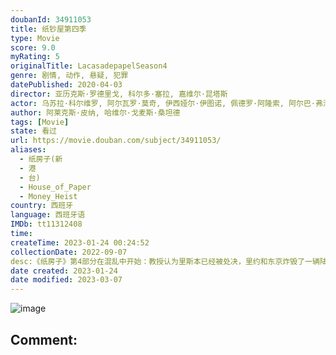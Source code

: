 ```yaml
---
doubanId: 34911053
title: 纸钞屋第四季
type: Movie
score: 9.0
myRating: 5
originalTitle: LacasadepapelSeason4
genre: 剧情, 动作, 悬疑, 犯罪
datePublished: 2020-04-03
director: 亚历克斯·罗德里戈, 科尔多·塞拉, 嘉维尔·昆塔斯
actor: 乌苏拉·科尔维罗, 阿尔瓦罗·莫奇, 伊西娅尔·伊图诺, 佩德罗·阿隆索, 阿尔巴·弗洛雷斯, 米盖尔·赫尔南, 海因米·洛伦特, 埃丝特·阿塞博, 恩里克·阿尔切, 达尔科.佩里克, 霍威克·库区科利安, 卢卡·佩洛斯, 贝伦·奎斯塔, 罗德里戈·德拉·塞尔纳, 纳瓦·尼姆利, 阿希卡尔·阿兹科纳, 米克尔·布斯塔曼特, undefined
author: 阿莱克斯·皮纳, 哈维尔·戈麦斯·桑坦德
tags: [Movie]
state: 看过
url: https://movie.douban.com/subject/34911053/
aliases:
  - 纸房子(新
  - 港
  - 台)
  - House_of_Paper
  - Money_Heist
country: 西班牙
language: 西班牙语
IMDb: tt11312408
time: 
createTime: 2023-01-24 00:24:52
collectionDate: 2022-09-07
desc:《纸房子》第4部分在混乱中开始：教授认为里斯本已经被处决，里约和东京炸毁了一辆陆军坦克，内罗毕在生死之间挣扎。该团伙正在经历其最艰难的时刻之一，而敌人的崛起将会把抢劫行动置于严重的危险之中。
date created: 2023-01-24
date modified: 2023-03-07
---
```


![image](p2593852774.jpg)

Comment:
---
